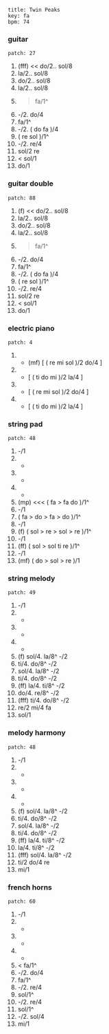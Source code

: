 ```
title: Twin Peaks
key: fa
bpm: 74
```

### guitar

```
patch: 27
```

1. (fff) << do/2.. sol/8
2. la/2.. sol/8
3. do/2.. sol/8
4. la/2.. sol/8
5. > fa/1^
6. -/2. do/4
7. fa/1^
8. -/2. ( do fa )/4
9. ( re sol )/1^
10. -/2. re/4
11. sol/2 re
12. < sol/1
13. do/1

### guitar double

```
patch: 88
```

1. (f) << do/2.. sol/8
2. la/2.. sol/8
3. do/2.. sol/8
4. la/2.. sol/8
5. > fa/1^
6. -/2. do/4
7. fa/1^
8. -/2. ( do fa )/4
9. ( re sol )/1^
10. -/2. re/4
11. sol/2 re
12. < sol/1
13. do/1

### electric piano

```
patch: 4
```

1. - (mf) [ ( re mi sol )/2 do/4 ]
2. - [ ( ti do mi )/2 la/4 ]
3. - [ ( re mi sol )/2 do/4 ]
4. - [ ( ti do mi )/2 la/4 ]

### string pad

```
patch: 48
```

1. -/1
2. -
3. -
4. -
5. (mp) <<< ( fa > fa do )/1^
6. -/1
7. ( fa > do > fa > do )/1^
8. -/1
9. (f) ( sol > re > sol > re )/1^
10. -/1
11. (ff) ( sol > sol ti re )/1^
12. -/1
13. (mf) ( do > sol > re )/1

### string melody

```
patch: 49
```

1. -/1
2. -
3. -
4. -
5. (f) sol/4. la/8^ -/2
6. ti/4. do/8^ -/2
7. sol/4. la/8^ -/2
8. ti/4. do/8^ -/2
9. (ff) la/4. ti/8^ -/2
10. do/4. re/8^ -/2
11. (fff) ti/4. do/8^ -/2
12. re/2 mi/4 fa
13. sol/1

### melody harmony

```
patch: 48
```

1. -/1
2. -
3. -
4. -
5. (f) sol/4. la/8^ -/2
6. ti/4. do/8^ -/2
7. sol/4. la/8^ -/2
8. ti/4. do/8^ -/2
9. (ff) la/4. ti/8^ -/2
10. la/4. ti/8^ -/2
11. (fff) sol/4. la/8^ -/2
12. ti/2 do/4 re
13. mi/1

### french horns

```
patch: 60
```

1. -/1
2. -
3. -
4. -
5. < fa/1^
6. -/2. do/4
7. fa/1^
8. -/2. re/4
9. sol/1^
10. -/2. re/4
11. sol/1^
12. -/2. sol/4
13. mi/1
